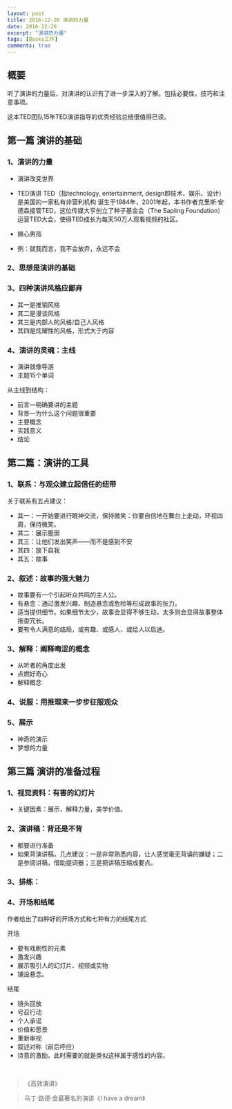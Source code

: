 ```yaml
---
layout: post
title: 2016-12-26 演讲的力量
date: 2016-12-26
excerpt: "演讲的力量"
tags: [Books工作]
comments: true
---
```


## 概要

听了演讲的力量后，对演讲的认识有了进一步深入的了解。包括必要性，技巧和注意事项。

这本TED团队15年TED演讲指导的优秀经验总结很值得已读。

## 第一篇  演讲的基础

### 1、演讲的力量

- 演讲改变世界
- TED演讲
    TED（指technology, entertainment, design即技术、娱乐、设计）是美国的一家私有非营利机构
    诞生于1984年，2001年起，本书作者克里斯·安德森接管TED，这位传媒大亨创立了种子基金会（The Sapling Foundation）
    运营TED大会，使得TED成长为每天50万人观看视频的社区。

- 狮心男孩
- 例：就我而言，我不会放弃，永远不会

### 2、思想是演讲的基础

### 3、四种演讲风格应鄙弃

- 其一是推销风格
- 其二是漫谈风格
- 其三是内部人的风格/自己人风格
- 其四是炫耀性的风格，形式大于内容

### 4、演讲的灵魂：主线

- 演讲就像导游
- 主题15个单词

从主线到结构：

- 前言—明确要讲的主题
- 背景—为什么这个问题很重要
- 主要概念
- 实践意义
- 结论

## 第二篇：演讲的工具

### 1、联系：与观众建立起信任的纽带

关于联系有五点建议：

- 其一：一开始要进行眼神交流，保持微笑：你要自信地在舞台上走动，环视四周，保持微笑。
- 其二：展示脆弱
- 其三：让他们发出笑声——而不是感到不安
- 其四：放下自我
- 其五：故事


### 2、叙述：故事的强大魅力

- 故事要有一个引起听众共鸣的主人公。
- 有悬念：通过激发兴趣、制造悬念或危险等形成故事的张力。
- 适当提供细节。如果细节太少，故事会显得不够生动，太多则会显得故事整体拖杳冗长。
- 要有令人满意的结局，或有趣、或感人、或给人以启迪。

### 3、解释：阐释晦涩的概念

- 从听者的角度出发
- 点燃好奇心
- 解释概念


### 4、说服：用推理来一步步征服观众

### 5、展示

- 神奇的演示
- 梦想的力量


## 第三篇  演讲的准备过程

### 1、视觉资料：有害的幻灯片

- 关键因素：展示，解释力量，美学价值。

### 2、演讲稿：背还是不背

- 都要进行准备
- 如果背演讲稿，几点建议：一是非常熟悉内容，让人感觉毫无背诵的嫌疑；二是参阅讲稿，借助提词器；三是把讲稿压缩成要点。

### 3、排练：

### 4、开场和结尾

作者给出了四种好的开场方式和七种有力的结尾方式

开场

- 要有戏剧性的元素
- 激发兴趣
- 展示吸引人的幻灯片、视频或实物
- 铺设悬念。

结尾

- 镜头回放
- 号召行动
- 个人承诺
- 价值和愿景
- 重新审视
- 叙述对称（前后呼应）
- 诗意的激励。此时需要的就是类似这样属于感性的内容。


<br>


> 《高效演讲》

> 马丁·路德·金最著名的演讲《I have a dream》

